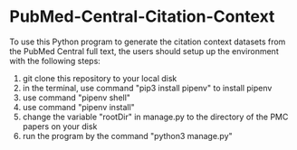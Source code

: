 # PubMed-Central-Citation-Context

To use this Python program to generate the citation context datasets from the PubMed Central full text, the users should setup up the environment with the following steps:

1. git clone this repository to your local disk
2. in the terminal, use command "pip3 install pipenv" to install pipenv
3. use command "pipenv shell"
4. use command "pipenv install"
5. change the variable "rootDir" in manage.py to the directory of the PMC papers on your disk
6. run the program by the command "python3 manage.py"
